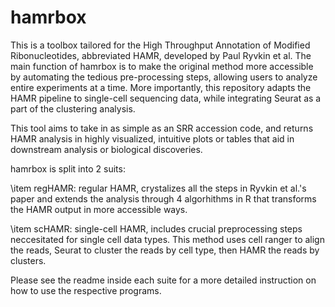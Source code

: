 # hamrbox
This is a toolbox tailored for the High Throughput Annotation of Modified Ribonucleotides, abbreviated HAMR, developed by Paul Ryvkin et al.
The main function of hamrbox is to make the original method more accessible by automating the tedious pre-processing steps, allowing 
users to analyze entire experiments at a time. More importantly, this repository adapts the HAMR pipeline to single-cell sequencing data, 
while integrating Seurat as a part of the clustering analysis. 

This tool aims to take in as simple as an SRR accession code, and returns HAMR analysis in highly visualized, intuitive plots or tables that 
aid in downstream analysis or biological discoveries. 

hamrbox is split into 2 suits: 

\item regHAMR: regular HAMR, crystalizes all the steps in Ryvkin et al.'s paper and extends the analysis through 4 algorhithms in R
that transforms the HAMR output in more accessible ways.

\item scHAMR: single-cell HAMR, includes crucial preprocessing steps neccesitated for single cell data types. This method uses cell ranger
to align the reads, Seurat to cluster the reads by cell type, then HAMR the reads by clusters. 

Please see the readme inside each suite for a more detailed instruction on how to use the respective programs. 

